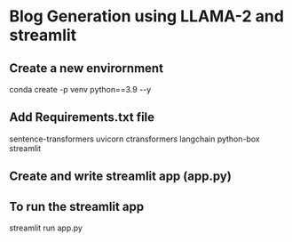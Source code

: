 # Blog Generation using LLAMA-2 and streamlit

## Create a new envirornment
conda create -p venv python==3.9 --y

## Add Requirements.txt file
sentence-transformers
uvicorn
ctransformers
langchain
python-box
streamlit

## Create and write streamlit app (app.py)

## To run the streamlit app
streamlit run app.py